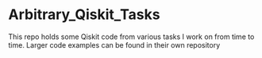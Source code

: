 # Arbitrary_Qiskit_Tasks
This repo holds some Qiskit code from various tasks I work on from time to time. Larger code examples can be found in their own repository

